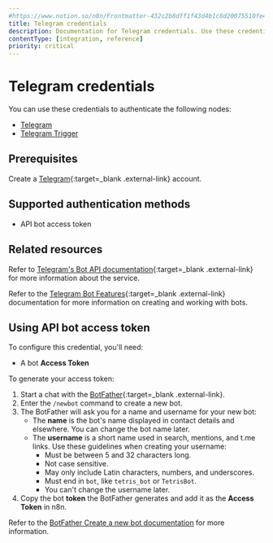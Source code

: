 ```yaml
---
#https://www.notion.so/n8n/Frontmatter-432c2b8dff1f43d4b1c8d20075510fe4
title: Telegram credentials
description: Documentation for Telegram credentials. Use these credentials to authenticate Telegram in n8n, a workflow automation platform.
contentType: [integration, reference]
priority: critical
---
```


# Telegram credentials

You can use these credentials to authenticate the following nodes:

- [Telegram](/integrations/builtin/app-nodes/n8n-nodes-base.telegram/index.md)
- [Telegram Trigger](/integrations/builtin/trigger-nodes/n8n-nodes-base.telegramtrigger/index.md)

## Prerequisites

Create a [Telegram](https://telegram.org/){:target=_blank .external-link} account.

## Supported authentication methods

- API bot access token

## Related resources

Refer to [Telegram's Bot API documentation](https://core.telegram.org/bots/api){:target=_blank .external-link} for more information about the service.

Refer to the [Telegram Bot Features](https://core.telegram.org/bots/features){:target=_blank .external-link} documentation for more information on creating and working with bots.

## Using API bot access token

To configure this credential, you'll need:

- A bot **Access Token**

To generate your access token:

1. Start a chat with the [BotFather](https://telegram.me/BotFather){:target=_blank .external-link}.
2. Enter the `/newbot` command to create a new bot.
3. The BotFather will ask you for a name and username for your new bot:
    * The **name** is the bot's name displayed in contact details and elsewhere. You can change the bot name later.
    * The **username** is a short name used in search, mentions, and t.me links. Use these guidelines when creating your username:
        * Must be between 5 and 32 characters long.
        * Not case sensitive.
        * May only include Latin characters, numbers, and underscores.
        * Must end in `bot`, like `tetris_bot` or `TetrisBot`.
        * You can't change the username later.
3. Copy the bot **token** the BotFather generates and add it as the **Access Token** in n8n.

Refer to the [BotFather Create a new bot documentation](https://core.telegram.org/bots/features#creating-a-new-bot) for more information.
